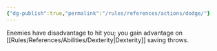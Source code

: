 ```yaml
---
{"dg-publish":true,"permalink":"/rules/references/actions/dodge/"}
---
```


Enemies have disadvantage to hit you; you gain advantage on [[Rules/References/Abilities/Dexterity\|Dexterity]] saving throws.